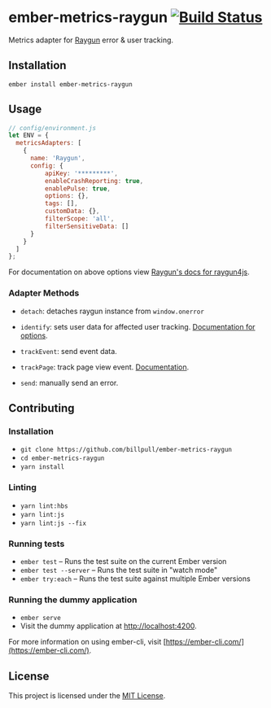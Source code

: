 ember-metrics-raygun [![Build Status](https://travis-ci.org/billpull/ember-metrics-raygun.svg?branch=master)](https://travis-ci.org/billpull/ember-metrics-raygun)
==============================================================================

Metrics adapter for [Raygun](https://raygun.com/) error & user tracking.

Installation
------------------------------------------------------------------------------

```
ember install ember-metrics-raygun
```


Usage
------------------------------------------------------------------------------

```js
// config/environment.js
let ENV = {
  metricsAdapters: [
    {
      name: 'Raygun',
      config: {
          apiKey: '*********',
          enableCrashReporting: true,
          enablePulse: true,
          options: {},
          tags: [],
          customData: {},
          filterScope: 'all',
          filterSensitiveData: []
      }
    }
  ]
};
```

For documentation on above options view [Raygun's docs for raygun4js](https://raygun.com/docs/languages/javascript).

### Adapter Methods

- `detach`: detaches raygun instance from `window.onerror`

- `identify`: sets user data for affected user tracking. [Documentation for options](https://raygun.com/docs/languages/javascript#usertracking).

- `trackEvent`: send event data.

- `trackPage`: track page view event. [Documentation](https://raygun.com/docs/languages/javascript#pulseapi).

- `send`: manually send an error.


Contributing
------------------------------------------------------------------------------

### Installation

* `git clone https://github.com/billpull/ember-metrics-raygun`
* `cd ember-metrics-raygun`
* `yarn install`

### Linting

* `yarn lint:hbs`
* `yarn lint:js`
* `yarn lint:js --fix`

### Running tests

* `ember test` – Runs the test suite on the current Ember version
* `ember test --server` – Runs the test suite in "watch mode"
* `ember try:each` – Runs the test suite against multiple Ember versions

### Running the dummy application

* `ember serve`
* Visit the dummy application at [http://localhost:4200](http://localhost:4200).

For more information on using ember-cli, visit [https://ember-cli.com/](https://ember-cli.com/).

License
------------------------------------------------------------------------------

This project is licensed under the [MIT License](LICENSE.md).
